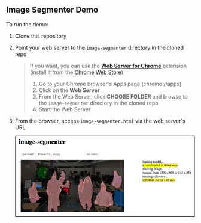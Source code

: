 ## Image Segmenter Demo


To run the demo:

1. Clone this repository

1. Point your web server to the `image-segmenter` directory in the cloned repo

    > If you want, you can use the **[Web Server for Chrome](https://github.com/kzahel/web-server-chrome)** extension (install it from the [Chrome Web Store](https://chrome.google.com/webstore/detail/web-server-for-chrome/ofhbbkphhbklhfoeikjpcbhemlocgigb))
    > 
    >  1. Go to your Chrome browser's Apps page (chrome://apps)
    >  1. Click on the **Web Server**
    >  1. From the Web Server, click **CHOOSE FOLDER** and browse to the `image-segmenter` directory in the cloned repo
    >  1. Start the Web Server

1. From the browser, access `image-segmenter.html` via the web server's URL

    ![screenshot](image-segmenter-screenshot.png)

